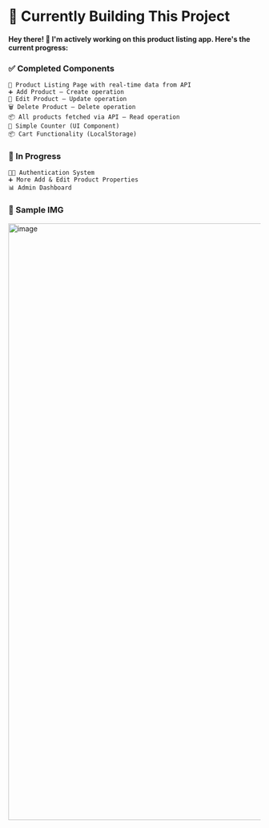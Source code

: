 # 🚧 Currently Building This Project
 #### Hey there! 👋 I'm actively working on this product listing app. Here's the current progress:

  ### ✅ Completed Components
    🛒 Product Listing Page with real-time data from API
    ➕ Add Product – Create operation
    📝 Edit Product – Update operation
    🗑️ Delete Product – Delete operation
    📦 All products fetched via API – Read operation
    🔢 Simple Counter (UI Component)
    📦 Cart Functionality (LocalStorage)
  ### 🔮 In Progress
    🧑‍💻 Authentication System
    ➕ More Add & Edit Product Properties
    📊 Admin Dashboard
### 📸 Sample IMG
<img width="2146" height="1190" alt="image" src="https://github.com/user-attachments/assets/ffcb0cf2-5863-4e15-b1ec-1a1823346b77" />
